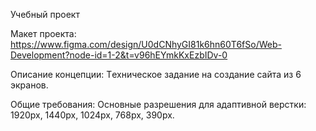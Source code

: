 Учебный проект

Макет проекта:
https://www.figma.com/design/U0dCNhyGI81k6hn60T6fSo/Web-Development?node-id=1-2&t=v96hEYmkKxEzbIDv-0

Описание концепции:
Tехническое задание на создание сайта из 6 экранов.

Общие требования:
Основные разрешения для адаптивной верстки: 1920px, 1440px, 1024px, 768px, 390px.

